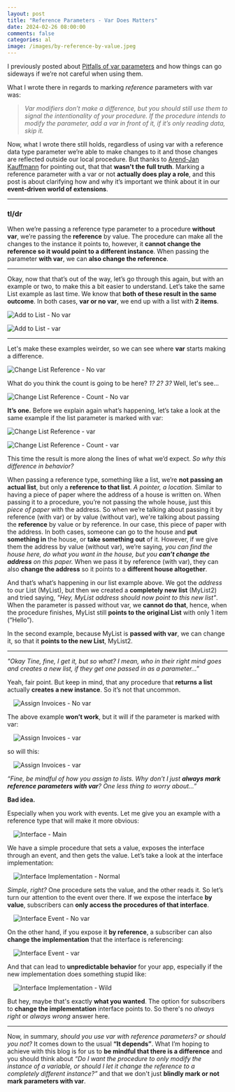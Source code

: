 ```yaml
---
layout: post
title: "Reference Parameters - Var Does Matters"
date: 2024-02-26 08:00:00
comments: false
categories: al
image: /images/by-reference-by-value.jpeg
---
```

I previously posted about [Pitfalls of var parameters][pitfallsofvarparameters] and how things can go sideways if we’re not careful when using them.

What I wrote there in regards to marking *reference* parameters with var was:

> *Var modifiers don’t make a difference, but you should still use them to signal the intentionality of your procedure. If the procedure intends to modify the parameter, add a var in front of it, if it’s only reading data, skip it.*

Now, what I wrote there still holds, regardless of using var with a reference data type parameter we’re able to make changes to it and those changes are reflected outside our local procedure. But thanks to [Arend-Jan Kauffmann][arendjankauffmann] for pointing out, that that **wasn't the full truth**. Marking a reference parameter with a var or not **actually does play a role**, and this post is about clarifying how and why it’s important we think about it in our **event-driven world of extensions**.

<hr/>

### tl/dr
When we’re passing a reference type parameter to a procedure **without var**, we’re passing the **reference** by value. The procedure can make all the changes to the instance it points to, however, it **cannot change the reference so it would point to a different instance**. When passing the parameter **with var**, we can **also change the reference**.

<hr/>

Okay, now that that’s out of the way, let’s go through this again, but with an example or two, to make this a bit easier to understand.
Let’s take the same List example as last time. We know that **both of these result in the same outcome**. In both cases, **var or no var**, we end up with a list with **2 items**.

![Add to List - No var](/images/ref-param-list-add-no-var.png)

![Add to List - var](/images/ref-param-list-add-var.png)

<hr/>

Let's make these examples weirder, so we can see where **var** starts making a difference.

![Change List Reference - No var](/images/ref-param-list-change-reference-no-var.png)

What do you think the count is going to be here? *1? 2? 3?* Well, let's see...

![Change List Reference - Count - No var](/images/ref-param-list-change-reference-no-var-count.png)

**It’s one.** Before we explain again what’s happening, let’s take a look at the same example if the list parameter is marked with var:

![Change List Reference - var](/images/ref-param-list-change-reference-var.png)

![Change List Reference - Count - var](/images/ref-param-list-change-reference-var-count.png)

This time the result is more along the lines of what we’d expect. *So why this difference in behavior?*

When passing a reference type, something like a list, we’re **not passing an actual list**, but only a **reference to that list**. *A pointer, a location.* Similar to having a piece of paper where the address of a house is written on. When passing it to a procedure, you’re not passing the whole house, just this *piece of paper* with the address. So when we’re talking about passing it by reference (with var) or by value (without var), we're talking about passing the **reference** by value or by reference. In our case, this piece of paper with the address. In both cases, someone can go to the house and **put something in** the house, or **take something out** of it. However, if we give them the address by value (without var), we’re saying, *you can find the house here, do what you want in the house, but you **can’t change the address** on this paper.* When we pass it by reference (with var), they can also **change the address** so it points to a **different house altogether**. 

And that’s what’s happening in our list example above. We got the *address* to our List (MyList), but then we created a **completely new list** (MyList2) and tried saying, *"Hey, MyList address should now point to this new list"*. When the parameter is passed without var, we **cannot do that**, hence, when the procedure finishes, MyList still **points to the original List** with only 1 item (“Hello”).

In the second example, because MyList is **passed with var**, we can change it, so that it **points to the new List**, MyList2.

<hr/>

*"Okay Tine, fine, I get it, but so what? I mean, who in their right mind goes and creates a new list, if they get one passed in as a parameter…"*

Yeah, fair point. But keep in mind, that any procedure that **returns a list** actually **creates a new instance**. So it’s not that uncommon.

 ![Assign Invoices - No var](/images/ref-param-invoice-change-reference-no-var.png)

The above example **won’t work**, but it will if the parameter is marked with var:

 ![Assign Invoices - var](/images/ref-param-invoice-change-reference-var.png)

so will this:

 ![Assign Invoices - var](/images/ref-param-invoice-add.png)

*“Fine, be mindful of how you assign to lists. Why don’t I just **always mark reference parameters with var**? One less thing to worry about...”* 

**Bad idea.** 

Especially when you work with events. Let me give you an example with a reference type that will make it more obvious:

 ![Interface - Main](/images/ref-param-interface-main.png)

We have a simple procedure that sets a value, exposes the interface through an event, and then gets the value. Let’s take a look at the interface implementation:

 ![Interface Implementation - Normal](/images/ref-param-interface-normal.png)

*Simple, right?* One procedure sets the value, and the other reads it. So let’s turn our attention to the event over there. If we expose the interface **by value**, subscribers can **only access the procedures of that interface**.

 ![Interface Event - No var](/images/ref-param-interface-event-no-var.png)

On the other hand, if you expose it **by reference**, a subscriber can also **change the implementation** that the interface is referencing:

 ![Interface Event - var](/images/ref-param-interface-event-var.png)

And that can lead to **unpredictable behavior** for your app, especially if the new implementation does something stupid like:

 ![Interface Implementation - Wild](/images/ref-param-interface-wild.png)

But hey, maybe that's exactly **what you wanted**. The option for subscribers to **change the implementation** interface points to. So there's no *always right* or *always wrong* answer here. 

<hr/>

Now, in summary, *should you use var with reference parameters? or should you not?* It comes down to the usual **“It depends”**. What I’m hoping to achieve with this blog is for us to **be mindful that there is a difference** and you should think about *“Do I want the procedure to only modify the instance of a variable, or should I let it change the reference to a completely different instance?”* and that we don't just **blindly mark or not mark parameters with var**.

[pitfallsofvarparameters]: https://tine.staric.net/blog/2024/3-pitfalls-of-var-parameters/
[arendjankauffmann]: https://www.linkedin.com/in/ajkauffmann